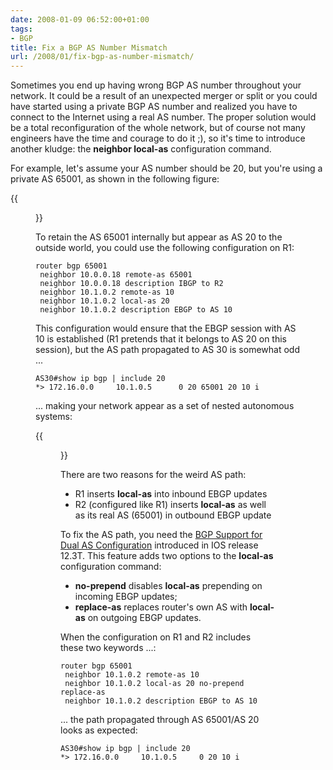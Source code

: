 ```yaml
---
date: 2008-01-09 06:52:00+01:00
tags:
- BGP
title: Fix a BGP AS Number Mismatch
url: /2008/01/fix-bgp-as-number-mismatch/
---
```

Sometimes you end up having wrong BGP AS number throughout your network. It could be a result of an unexpected merger or split or you could have started using a private BGP AS number and realized you have to connect to the Internet using a real AS number. The proper solution would be a total reconfiguration of the whole network, but of course not many engineers have the time and courage to do it ;), so it\'s time to introduce another kludge: the **neighbor local-as** configuration command.
<!--more-->
For example, let\'s assume your AS number should be 20, but you\'re using a private AS 65001, as shown in the following figure:

{{<figure src="/2008/01/bgp_1.jpg">}}

To retain the AS 65001 internally but appear as AS 20 to the outside world, you could use the following configuration on R1:

``` {.code}
router bgp 65001
 neighbor 10.0.0.18 remote-as 65001
 neighbor 10.0.0.18 description IBGP to R2
 neighbor 10.1.0.2 remote-as 10
 neighbor 10.1.0.2 local-as 20
 neighbor 10.1.0.2 description EBGP to AS 10
```

This configuration would ensure that the EBGP session with AS 10 is established (R1 pretends that it belongs to AS 20 on this session), but the AS path propagated to AS 30 is somewhat odd ...

``` {.code}
AS30#show ip bgp | include 20
*> 172.16.0.0     10.1.0.5      0 20 65001 20 10 i
```

... making your network appear as a set of nested autonomous systems:

{{<figure src="/2008/01/bgp_2.jpg">}}

There are two reasons for the weird AS path:

-   R1 inserts **local-as** into inbound EBGP updates
-   R2 (configured like R1) inserts **local-as** as well as its real AS (65001) in outbound EBGP update

To fix the AS path, you need the [BGP Support for Dual AS Configuration](http://www.cisco.com/univercd/cc/td/doc/product/software/ios124/124cg/hirp_c/ch05/hbgpdas.htm) introduced in IOS release 12.3T. This feature adds two options to the **local-as** configuration command:

-   **no-prepend** disables **local-as** prepending on incoming EBGP updates;
-   **replace-as** replaces router\'s own AS with **local-as** on outgoing EBGP updates.

When the configuration on R1 and R2 includes these two keywords ...:

``` {.code}
router bgp 65001
 neighbor 10.1.0.2 remote-as 10
 neighbor 10.1.0.2 local-as 20 no-prepend replace-as
 neighbor 10.1.0.2 description EBGP to AS 10
```

... the path propagated through AS 65001/AS 20 looks as expected:

``` {.code}
AS30#show ip bgp | include 20
*> 172.16.0.0     10.1.0.5     0 20 10 i
```
